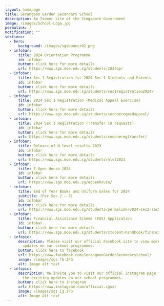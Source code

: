 ```yaml
---
layout: homepage
title: Serangoon Garden Secondary School
description: An Isomer site of the Singapore Government
image: /images/School-Logo.jpg
permalink: /
notification: ""
sections:
  - hero:
      background: /images/sgsbanner02.png
  - infobar:
      title: 2024 Orientation Programme
      id: infobar
      button: click here for more details
      url: https://www.sgs.moe.edu.sg/students/2024op/
  - infobar:
      title: Sec 1 Registration for 2024 Sec 1 Students and Parents
      id: infobar
      button: click here for more details
      url: https://www.sgs.moe.edu.sg/students/sec1registration2024/
  - infobar:
      title: 2024 Sec 1 Registration (Medical Appeal Exercise)
      id: infobar
      button: click here for more details
      url: https://www.sgs.moe.edu.sg/students/seconeregmedappeal/
  - infobar:
      title: 2024 Sec 1 Registration (Transfer in requests)
      id: infobar
      button: click here for more details
      url: https://www.sgs.moe.edu.sg/students/seconeregtransfer/
  - infobar:
      title: Release of N level results 2023
      id: infobar
      button: click here for more details
      url: https://www.sgs.moe.edu.sg/students/nlvl2023
  - infobar:
      title: E-Open House 2024
      id: infobar
      button: click here for more details
      url: https://www.sgs.moe.edu.sg/eopenhouse/
  - infobar:
      title: End of Year Books and Uniform Sales for 2024
      subtitle: (For Sec 2 – 5)
      id: infobar
      button: click here for more details
      url: https://www.sgs.moe.edu.sg/students/permalink/2024-sec2-sec5-books-uniform-sales/
  - infobar:
      title: Financial Assistance Scheme (FAS) Application
      id: infobar
      button: click here for more details
      url: https://www.sgs.moe.edu.sg/students/student-handbook/financial-assistance-scheme/
  - infopic:
      description: Please visit our official Facebook site to view more exciting
        updates on our school programmes.
      button: Click here to facebook
      url: https://www.facebook.com/SerangoonGardenSecondarySchool/
      image: /images/sgs fb.JPG
      alt: Image alt text
  - infopic:
      description: We invite you to visit our official Instagram page for a glimpse of
        the exciting updates on our school programmes.
      button: click here to instagram
      url: https://www.instagram.com/official.sgss/
      image: /images/sgs ig.JPG
      alt: Image alt text
---
```

